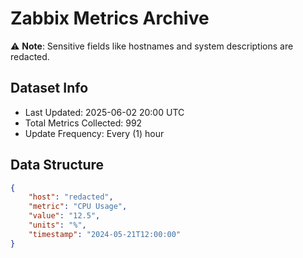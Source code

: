 # Zabbix Metrics Archive

⚠️ **Note**: Sensitive fields like hostnames and system descriptions are redacted.

## Dataset Info
- Last Updated: 2025-06-02 20:00 UTC
- Total Metrics Collected: 992
- Update Frequency: Every (1) hour

## Data Structure
```json
{
    "host": "redacted",
    "metric": "CPU Usage",
    "value": "12.5",
    "units": "%",
    "timestamp": "2024-05-21T12:00:00"
}
```
